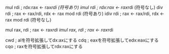 mul		rdi		 ; rdx:rax <- rax*rdi (符号あり)
imul	rdi	 	 ; rdx:rax <- rax*rdi (符号なし)
div		rdi	   	 ; rax <- rax/rdi, rdx <- rax mod rdi (符号あり)
idiv	rdi	   	 ; rax <- rax/rdi, rdx <- rax mod rdi (符号なし)

mul 	rax, rdi ; rax <- rax*rdi
imul 	rax, rdi ; rax <- rax*rdi

cwd		; alを符号拡張してdx:axにする
cdq 	; eaxを符号拡張してedx:eaxにする
cqo		; raxを符号拡張してrdx:raxにする
